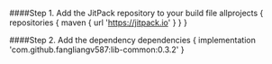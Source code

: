 ####Step 1. Add the JitPack repository to your build file
    allprojects {
        repositories {
	        maven { url 'https://jitpack.io' }
        }
    }
	
####Step 2. Add the dependency
    dependencies {
        implementation 'com.github.fangliangv587:lib-common:0.3.2'
    }


